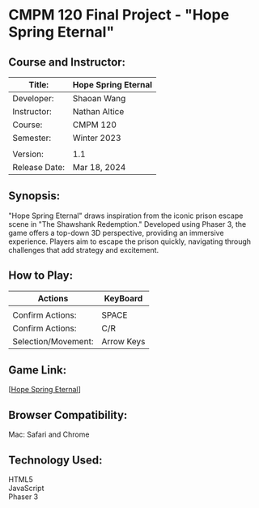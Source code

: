 # CMPM 120 Final Project - "Hope Spring Eternal"

## Course and Instructor:
|Title: |Hope Spring Eternal|
|---|---|
|Developer: |Shaoan Wang|
|Instructor: |Nathan Altice|
|Course: |CMPM 120|
|Semester: |Winter 2023|
|||
|Version: |1.1|
|Release Date: |Mar 18, 2024|

## Synopsis:
"Hope Spring Eternal" draws inspiration from the iconic prison escape scene in "The Shawshank Redemption." 
Developed using Phaser 3, the game offers a top-down 3D perspective, providing an immersive experience. 
Players aim to escape the prison quickly, navigating through challenges that add strategy and excitement.

## How to Play:
|Actions|KeyBoard|
|---|---|
|||
|Confirm Actions:     |SPACE  |
|Confirm Actions:     |C/R  |
|Selection/Movement:  |Arrow Keys|

## Game Link:
[[Hope Spring Eternal](https://shawn-sw.github.io/Hope_Spring_Eternal/)]

## Browser Compatibility:
Mac: Safari and Chrome

## Technology Used:
HTML5  
JavaScript  
Phaser 3
